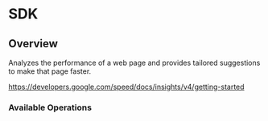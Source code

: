 # SDK

## Overview

Analyzes the performance of a web page and provides tailored suggestions to make that page faster.

<https://developers.google.com/speed/docs/insights/v4/getting-started>
### Available Operations

